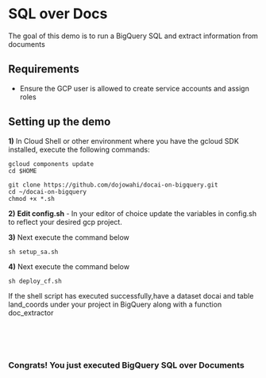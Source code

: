 # SQL over Docs
The goal of this demo is to run a BigQuery SQL and extract information from documents

## Requirements
* Ensure the GCP user is allowed to create service accounts and assign roles


## Setting up the demo
**1)** In Cloud Shell or other environment where you have the gcloud SDK installed, execute the following commands:
```console
gcloud components update 
cd $HOME

git clone https://github.com/dojowahi/docai-on-bigquery.git
cd ~/docai-on-bigquery
chmod +x *.sh
```

**2)** **Edit config.sh** - In your editor of choice update the variables in config.sh to reflect your desired gcp project.

**3)** Next execute the command below

```console
sh setup_sa.sh
```

**4)** Next execute the command below

```console
sh deploy_cf.sh
```

If the shell script has executed successfully,have a dataset docai and table land_coords under your project in BigQuery along with a function doc_extractor
<br/><br/>


<br/><br/>
### Congrats! You just executed BigQuery SQL over Documents
